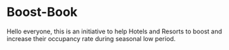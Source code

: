 # Boost-Book
 Hello everyone, this is an initiative to help Hotels and Resorts to boost and increase their occupancy rate during seasonal low period.
